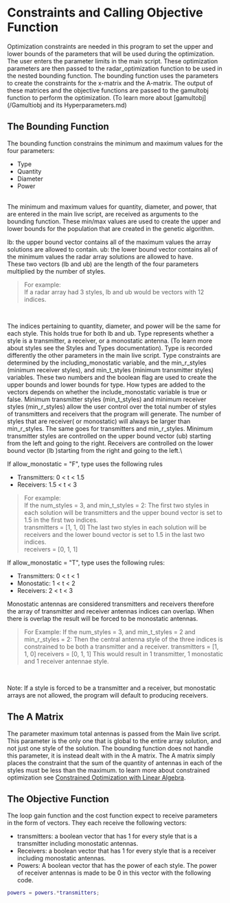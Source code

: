# Constraints and Calling Objective Function
Optimization constraints are needed in this program to set the upper and lower bounds of the parameters that will be used during the optimization. The user enters the parameter limits in the main script. These optimization parameters are then passed to the radar_optimization function to be used in the nested bounding function. The bounding function uses the parameters to create the constraints for the x-matrix and the A-matrix. The output of these matrices and the objective functions are passed to the gamultobj function to perform the optimization. (To learn more about [gamultobj](/Gamultiobj and its Hyperparameters.md)
## The Bounding Function
The bounding function constrains the minimum and maximum values for the four parameters:
* Type
* Quantity
* Diameter
* Power
 <br>
The minimum and maximum values for quantity, diameter, and power, that are entered in the main live script, are received as arguments to the bounding function. These min/max values are used to create the upper and lower bounds for the population that are created in the genetic algorithm. <br>

lb: the upper bound vector contains all of the maximum values the array solutions are allowed to contain. 
ub: the lower bound vector contains all of the minimum values the radar array solutions are allowed to have.  
These two vectors (lb and ub) are the length of the four parameters multiplied by the number of styles. 
<br>
> For example:  
> If a radar array had 3 styles, lb and ub would be vectors with 12 indices.
<br>
    
The indices pertaining to quantity, diameter, and power will be the same for each style. This holds true for both lb and ub. 
Type represents whether a style is a transmitter, a receiver, or a monostatic antenna. (To learn more about styles see the Styles and Types documentation). Type is recorded differently the other parameters in the main live script. Type constraints are determined by the including_monostatic variable, and the min_r_styles (minimum receiver styles), and min_t_styles (minimum transmitter styles) variables. These two numbers and the boolean flag are used to create the upper bounds and lower bounds for type.  How types are added to the vectors depends on whether the include_monostatic variable is true or false.  Minimum transmitter styles (min_t_styles) and minimum receiver styles (min_r_styles) allow the user control over the total number of styles of transmitters and receivers that the program will generate. The number of styles that are receiver( or monostatic) will always be larger than min_r_styles. The same goes for transmitters and min_r_styles. Minimum transmitter styles are controlled on the upper bound vector (ub) starting from the left and going to the right.  Receivers are controlled on the lower bound vector (lb )starting from the right and going to the left.\

If allow_monostatic = "F",  type uses the following rules
* Transmitters: 0 < t < 1.5  
* Receivers:    1.5 < t < 3  

> For example: <br>
> If the num_styles = 3, and min_t_styles = 2:
> The first two styles in each solution will be transmitters and the upper bound vector is set to 1.5 in the first two indices. <br>
> transmitters = [1, 1, 0]
> The last two styles in each solution will be receivers and the lower bound vector is set to 1.5 in the last two indices.   
> receivers = [0, 1, 1]

If allow_monostatic = "T", type uses the following rules:
* Transmitters: 0 < t < 1
* Monostatic:   1 < t < 2
* Receivers:    2 < t < 3

Monostatic antennas are considered transmitters and receivers therefore the array of transmitter and receiver antennas indices can overlap. When there is overlap the result will be forced to be monostatic antennas.
<br>   

> For Example:
> If the num_styles = 3, and min_t_styles = 2 and min_r_styles = 2:
> Then the central antenna style of the three indices is constrained to be both a transmitter and a receiver. 
> transmitters = [1, 1, 0]
> receivers = [0, 1, 1]
> This would result in 1 transmitter, 1 monostatic and 1 receiver antennae style.
<br>
  
Note: If a style is forced to be a transmitter and a receiver, but monostatic arrays are not allowed, the program will default to producing receivers.

## The A Matrix
The parameter maximum total antennas is passed from the Main live script. This parameter is the only one that is global to the entire array solution, and not just one style of the solution. The bounding function does not handle this parameter, it is instead dealt with in the A matrix. The A matrix simply places the constraint that the sum of the quantity of antennas in each of the styles must be less than the maximum. to learn more about constrained optimization see [Constrained Optimization with Linear Algebra](https://medium.com/@nayla.khaleel202/constrained-optimization-and-linear-algebra-7ba3d5ee0643). 
## The Objective Function
The loop gain function and the cost function expect to receive parameters in the form of vectors. They each receive the following vectors:
* transmitters: a boolean vector that has 1 for every style that is a transmitter including monostatic antennas.
* Receivers: a boolean vector that has 1 for every style that is a receiver including monostatic antennas.
* Powers: A boolean vector that has the power of each style. The power of receiver antennas is made to be 0 in this vector with the following code.
```Matlab
powers = powers.*transmitters;
```


